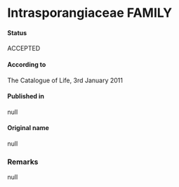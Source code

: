 Intrasporangiaceae FAMILY
=======

#### Status
ACCEPTED

#### According to
The Catalogue of Life, 3rd January 2011

#### Published in
null

#### Original name
null

### Remarks
null